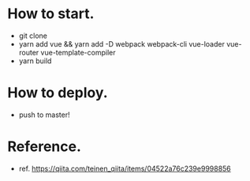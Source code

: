 # How to start.
- git clone
- yarn add vue && yarn add -D webpack webpack-cli vue-loader vue-router vue-template-compiler
- yarn build

# How to deploy.
- push to master!

# Reference.
- ref. https://qiita.com/teinen_qiita/items/04522a76c239e9998856

